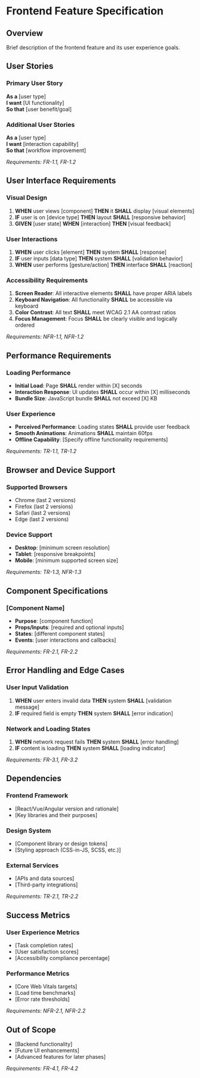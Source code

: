 # Frontend Feature Specification

## Overview

Brief description of the frontend feature and its user experience goals.

## User Stories

### Primary User Story

**As a** [user type]  
**I want** [UI functionality]  
**So that** [user benefit/goal]

### Additional User Stories

**As a** [user type]  
**I want** [interaction capability]  
**So that** [workflow improvement]

_Requirements: FR-1.1, FR-1.2_

## User Interface Requirements

### Visual Design
1. **WHEN** user views [component] **THEN** it **SHALL** display [visual elements]
2. **IF** user is on [device type] **THEN** layout **SHALL** [responsive behavior]
3. **GIVEN** [user state] **WHEN** [interaction] **THEN** [visual feedback]

### User Interactions
1. **WHEN** user clicks [element] **THEN** system **SHALL** [response]
2. **IF** user inputs [data type] **THEN** system **SHALL** [validation behavior]
3. **WHEN** user performs [gesture/action] **THEN** interface **SHALL** [reaction]

### Accessibility Requirements
1. **Screen Reader**: All interactive elements **SHALL** have proper ARIA labels
2. **Keyboard Navigation**: All functionality **SHALL** be accessible via keyboard
3. **Color Contrast**: All text **SHALL** meet WCAG 2.1 AA contrast ratios
4. **Focus Management**: Focus **SHALL** be clearly visible and logically ordered

_Requirements: NFR-1.1, NFR-1.2_

## Performance Requirements

### Loading Performance
- **Initial Load**: Page **SHALL** render within [X] seconds
- **Interaction Response**: UI updates **SHALL** occur within [X] milliseconds
- **Bundle Size**: JavaScript bundle **SHALL** not exceed [X] KB

### User Experience
- **Perceived Performance**: Loading states **SHALL** provide user feedback
- **Smooth Animations**: Animations **SHALL** maintain 60fps
- **Offline Capability**: [Specify offline functionality requirements]

_Requirements: TR-1.1, TR-1.2_

## Browser and Device Support

### Supported Browsers
- Chrome (last 2 versions)
- Firefox (last 2 versions)
- Safari (last 2 versions)
- Edge (last 2 versions)

### Device Support
- **Desktop**: [minimum screen resolution]
- **Tablet**: [responsive breakpoints]
- **Mobile**: [minimum supported screen size]

_Requirements: TR-1.3, NFR-1.3_

## Component Specifications

### [Component Name]
- **Purpose**: [component function]
- **Props/Inputs**: [required and optional inputs]
- **States**: [different component states]
- **Events**: [user interactions and callbacks]

_Requirements: FR-2.1, FR-2.2_

## Error Handling and Edge Cases

### User Input Validation
1. **WHEN** user enters invalid data **THEN** system **SHALL** [validation message]
2. **IF** required field is empty **THEN** system **SHALL** [error indication]

### Network and Loading States
1. **WHEN** network request fails **THEN** system **SHALL** [error handling]
2. **IF** content is loading **THEN** system **SHALL** [loading indicator]

_Requirements: FR-3.1, FR-3.2_

## Dependencies

### Frontend Framework
- [React/Vue/Angular version and rationale]
- [Key libraries and their purposes]

### Design System
- [Component library or design tokens]
- [Styling approach (CSS-in-JS, SCSS, etc.)]

### External Services
- [APIs and data sources]
- [Third-party integrations]

_Requirements: TR-2.1, TR-2.2_

## Success Metrics

### User Experience Metrics
- [Task completion rates]
- [User satisfaction scores]
- [Accessibility compliance percentage]

### Performance Metrics
- [Core Web Vitals targets]
- [Load time benchmarks]
- [Error rate thresholds]

_Requirements: NFR-2.1, NFR-2.2_

## Out of Scope

- [Backend functionality]
- [Future UI enhancements]
- [Advanced features for later phases]

_Requirements: FR-4.1, FR-4.2_